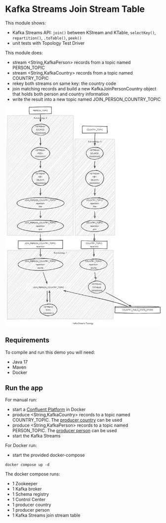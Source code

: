 # Kafka Streams Join Stream Table

This module shows:
- Kafka Streams API: `join()` between KStream and KTable, `selectKey()`, `repartition()`, `.toTable()`, `peek()`
- unit tests with Topology Test Driver

This module does:
- stream <String,KafkaPerson> records from a topic named PERSON_TOPIC
- stream <String,KafkaCountry> records from a topic named COUNTRY_TOPIC
- rekey both streams on same key: the country code
- join matching records and build a new KafkaJoinPersonCountry object that holds both person and country information
- write the result into a new topic named JOIN_PERSON_COUNTRY_TOPIC

![topology.png](topology.png)

## Requirements

To compile and run this demo you will need:
- Java 17
- Maven
- Docker

## Run the app

For manual run:
- start a [Confluent Platform](https://docs.confluent.io/platform/current/quickstart/ce-docker-quickstart.html#step-1-download-and-start-cp) in Docker
- produce <String,KafkaCountry> records to a topic named COUNTRY_TOPIC. The [producer country](../specific-producers/kafka-streams-producer-country) can be used
- produce <String,KafkaPerson> records to a topic named PERSON_TOPIC. The [producer person](../specific-producers/kafka-streams-producer-person) can be used
- start the Kafka Streams

For Docker run:
- start the provided docker-compose 

```
docker compose up -d
```

The docker compose runs:
- 1 Zookeeper
- 1 Kafka broker
- 1 Schema registry
- 1 Control Center
- 1 producer country
- 1 producer person
- 1 Kafka Streams join stream table

